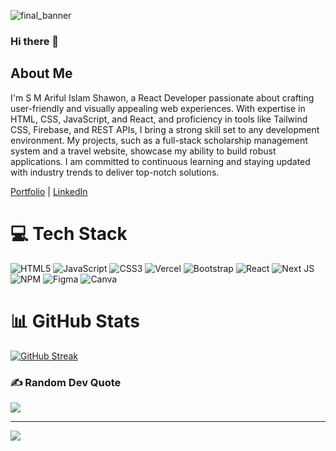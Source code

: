 

  ![final_banner](https://github.com/smais007/smais007/assets/59029490/072d6d06-c6b8-4b8e-9fec-26b6eedb6c91)

### Hi there 👋 

## About Me

I'm S M Ariful Islam Shawon, a React Developer passionate about crafting user-friendly and visually appealing web experiences. With expertise in HTML, CSS, JavaScript, and React, and proficiency in tools like Tailwind CSS, Firebase, and REST APIs, I bring a strong skill set to any development environment. My projects, such as a full-stack scholarship management system and a travel website, showcase my ability to build robust applications. I am committed to continuous learning and staying updated with industry trends to deliver top-notch solutions.

[Portfolio](https://smais.dev/) | [LinkedIn](https://www.linkedin.com/in/smais007/) 

<!---
your comment goes here
and here
## 🌐 Socials
[![Facebook](https://img.shields.io/badge/Facebook-%231877F2.svg?logo=Facebook&logoColor=white)](https://facebook.com/smais07) [![Instagram](https://img.shields.io/badge/Instagram-%23E4405F.svg?logo=Instagram&logoColor=white)](https://instagram.com/smais007) [![LinkedIn](https://img.shields.io/badge/LinkedIn-%230077B5.svg?logo=linkedin&logoColor=white)](https://linkedin.com/in/smais007) [![X](https://img.shields.io/badge/X-black.svg?logo=X&logoColor=white)](https://x.com/smais_shawon) 

--> 


# 💻 Tech Stack
<!--- 
<a href="https://git.io/streak-stats"><img src="https://github-readme-streak-stats.herokuapp.com?user=smais007" alt="GitHub Streak" /></a>
--> 
![HTML5](https://img.shields.io/badge/html5-%23E34F26.svg?style=for-the-badge&logo=html5&logoColor=white) ![JavaScript](https://img.shields.io/badge/javascript-%23323330.svg?style=for-the-badge&logo=javascript&logoColor=%23F7DF1E) ![CSS3](https://img.shields.io/badge/css3-%231572B6.svg?style=for-the-badge&logo=css3&logoColor=white) ![Vercel](https://img.shields.io/badge/vercel-%23000000.svg?style=for-the-badge&logo=vercel&logoColor=white) ![Bootstrap](https://img.shields.io/badge/bootstrap-%238511FA.svg?style=for-the-badge&logo=bootstrap&logoColor=white) ![React](https://img.shields.io/badge/react-%2320232a.svg?style=for-the-badge&logo=react&logoColor=%2361DAFB) ![Next JS](https://img.shields.io/badge/Next-black?style=for-the-badge&logo=next.js&logoColor=white) ![NPM](https://img.shields.io/badge/NPM-%23CB3837.svg?style=for-the-badge&logo=npm&logoColor=white) ![Figma](https://img.shields.io/badge/figma-%23F24E1E.svg?style=for-the-badge&logo=figma&logoColor=white) ![Canva](https://img.shields.io/badge/Canva-%2300C4CC.svg?style=for-the-badge&logo=Canva&logoColor=white)
# 📊 GitHub Stats

[![GitHub Streak](https://streak-stats.demolab.com?user=smais007)](https://git.io/streak-stats)




### ✍️ Random Dev Quote
![](https://quotes-github-readme.vercel.app/api?type=horizontal&theme=dark)

---
[![](https://visitcount.itsvg.in/api?id=smais007&icon=0&color=0)](https://visitcount.itsvg.in)

<!-- Proudly created with GPRM ( https://gprm.itsvg.in ) -->
